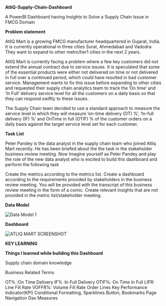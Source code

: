  **AtliQ-Supply-Chain-Dashboard**

A PowerBI Dashboard having Insights to Solve a Supply Chain Issue in FMCG Domain

**Problem statement**

AtliQ Mart is a growing FMCG manufacturer headquartered in Gujarat, India. It is currently operational in three cities Surat, Ahmedabad and Vadodra. They want to expand to other metro/tier1 cities in the next 2 years.

AtliQ Mart is currently facing a problem where a few key customers did not extend the annual contract due to service issues. It is speculated that some of the essential products were either not delivered on time or not delivered in full over a continued period, which could have resulted in bad customer service. Management wants to fix this issue before expanding to other cities and requested their supply chain analytics team to track the ’On time’ and ‘In Full’ delivery service level for all the customers on a daily basis so that they can respond swiftly to these issues.

The Supply Chain team decided to use a standard approach to measure the service level in which they will measure ‘on-time delivery (OT) %’, ‘In-full delivery (IF) %’ and OnTime in full (OTIF) % of the customer orders on a daily basis against the target service level set for each customer.

**Task List**

Peter Pandey is the data analyst in the supply chain team who joined Atliq Mart recently. He has been briefed about the the task in the stakeholder business review meeting. Now Imagine yourself as Peter Pandey and play the role of the new data analyst who is excited to build this dashboard and perform the following task

Create the metrics according to the metrics list. Create a dashboard according to the requirements provided by stakeholders in the business review meeting. You will be provided with the transcript of this business review meeting in the form of a comic. Create relevant insights that are not provided in the metric list/stakeholder meeting.

**Data Model**

![Data Model 1](https://user-images.githubusercontent.com/110961685/203830781-3a1c5442-ad61-4304-96ba-dc1b3e31ef9e.PNG)


**Dashboard**

![ATLIQ MART SCREENSHOT](https://user-images.githubusercontent.com/110961685/203832093-bd5e14fb-77c8-4299-bb44-e37ba1d14085.PNG)



**KEY LEARNING**

**Things I learned while building this Dashboard**

  Supply chain domain knowledge

  Business Related Terms
  
  OT% :On Time Delivery
  IF% :In Full Delivery
  OTIF%: On Time In Full
  LIFR:  Line Fill Rate
  VOFFR%: Volume Fill Rate
  Order Lines
  Key Performance Indicator(KPI)
  Conditional Formatting, Sparklines
  Button, Bookmarks
  Page Navigation
  Dax Measures 



